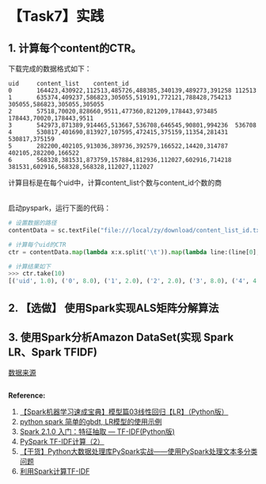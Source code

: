# 【Task7】实践

## 1. 计算每个content的CTR。

下载完成的数据格式如下：
```
uid     content_list    content_id
0       164423,430922,112513,485726,488385,340139,489273,391258 112513
1       635374,409237,586823,305055,519191,772121,788428,754213 305055,586823,305055,305055
2       57518,70020,828660,9511,477360,821209,178443,973485     178443,70020,178443,9511
3       542973,871389,914465,513667,536708,646545,90801,994236  536708
4       530817,401690,813927,107595,472415,375159,11354,281431  530817,375159
5       282200,402105,913036,389736,392579,166522,14420,314787  402105,282200,166522
6       568328,381531,873759,157884,812936,112027,602916,714218 381531,602916,568328,568328,112027,112027
```
计算目标是在每个uid中，计算content_list个数与content_id个数的商<br><br>

启动pyspark，运行下面的代码：
```Python
# 设置数据的路径
contentData = sc.textFile("file:///local/zy/download/content_list_id.txt")

# 计算每个uid的CTR
ctr = contentData.map(lambda x:x.split('\t')).map(lambda line:(line[0], len(line[1].split(','))/len(line[2].split(','))))

# 计算结果如下
>>> ctr.take(10)
[('uid', 1.0), ('0', 8.0), ('1', 2.0), ('2', 2.0), ('3', 8.0), ('4', 4.0), ('5', 2.6666666666666665), ('6', 1.3333333333333333), ('7', 2.0), ('8', 2.0)]

```

## 2. 【选做】 使用Spark实现ALS矩阵分解算法


## 3. 使用Spark分析Amazon DataSet(实现 Spark LR、Spark TFIDF)
[数据来源](http://jmcauley.ucsd.edu/data/amazon/)<br>

```Python


```


**Reference:**<br>
1. [【Spark机器学习速成宝典】模型篇03线性回归【LR】（Python版） ](https://www.cnblogs.com/itmorn/p/8023396.html)<br>
2. [python spark 简单的gbdt, LR模型的使用示例](https://blog.csdn.net/qq_36480160/article/details/82013975)<br>
3. [Spark 2.1.0 入门：特征抽取 — TF-IDF(Python版)](http://dblab.xmu.edu.cn/blog/1766-2/)<br>
4. [PySpark TF-IDF计算（2）](https://blog.csdn.net/macanv/article/details/87731785)<br>
5. [【干货】Python大数据处理库PySpark实战——使用PySpark处理文本多分类问题](https://cloud.tencent.com/developer/article/1096712)<br>
6. [利用Spark计算TF-IDF ](https://fuhailin.github.io/Calculating-TF-IDF-With-Apache-Spark/)<br>

<br>









